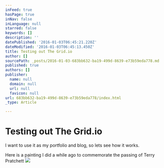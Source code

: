 ```yaml
---
inFeed: true
hasPage: true
inNav: false
inLanguage: null
starred: false
keywords: []
description: ''
datePublished: '2016-01-03T06:45:21.220Z'
dateModified: '2016-01-03T06:45:13.450Z'
title: Testing out The Grid.io
author: []
sourcePath: _posts/2016-01-03-683bb632-ba19-499d-8639-e73b59eda778.md
published: true
authors: []
publisher:
  name: null
  domain: null
  url: null
  favicon: null
url: 683bb632-ba19-499d-8639-e73b59eda778/index.html
_type: Article

---
```

# Testing out The Grid.io

I want to use it as my portfolio and blog, so lets see how it works.

Here is a painting I did a while ago to commemorate the passing of Terry Pratchett ![](https://s3-us-west-2.amazonaws.com/the-grid-img/p/d24fefc09bed621ff54e4df56a06d9c6d6284ef7.jpg)